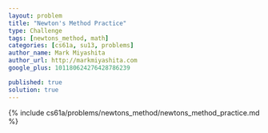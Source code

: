 ```yaml
---
layout: problem
title: "Newton's Method Practice"
type: Challenge
tags: [newtons_method, math]
categories: [cs61a, su13, problems]
author_name: Mark Miyashita
author_url: http://markmiyashita.com
google_plus: 101180624276428786239

published: true
solution: true
---
```


{% include cs61a/problems/newtons_method/newtons_method_practice.md %}
